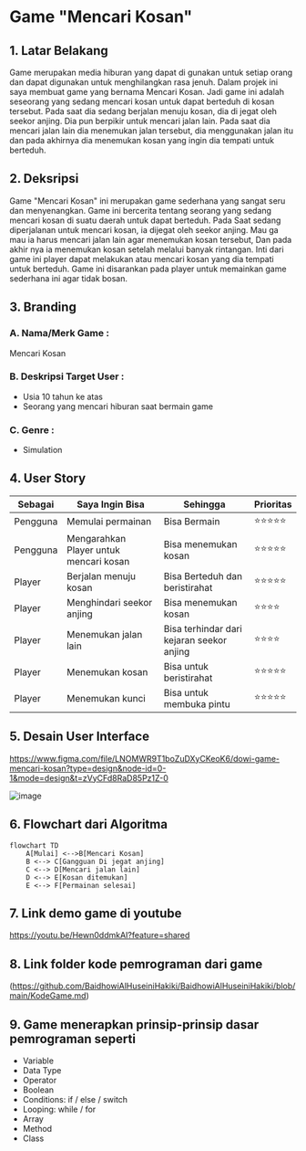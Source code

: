 # Game "Mencari Kosan"
## 1. Latar Belakang
  <p> Game merupakan media hiburan yang dapat di gunakan untuk setiap orang dan dapat digunakan untuk menghilangkan rasa jenuh. Dalam projek ini saya membuat game yang bernama Mencari Kosan. Jadi game ini adalah seseorang yang sedang mencari kosan untuk dapat berteduh di kosan tersebut. Pada saat dia sedang berjalan menuju kosan, dia di jegat oleh seekor anjing. Dia pun berpikir untuk mencari jalan lain. Pada saat dia mencari jalan lain dia menemukan jalan tersebut, dia menggunakan jalan itu dan pada akhirnya dia menemukan kosan yang ingin dia tempati untuk berteduh.</p>
 
## 2. Deksripsi
  Game "Mencari Kosan" ini merupakan game sederhana yang sangat seru dan menyenangkan. Game ini bercerita tentang seorang yang sedang mencari kosan di suatu daerah untuk dapat berteduh. Pada Saat sedang diperjalanan untuk mencari kosan, ia dijegat oleh seekor anjing. Mau ga mau ia harus mencari jalan lain agar menemukan kosan tersebut, Dan pada akhir nya ia menemukan kosan setelah melalui banyak rintangan. Inti dari game ini player dapat melakukan atau mencari kosan yang dia tempati untuk berteduh. Game ini disarankan pada player untuk memainkan game sederhana ini agar tidak bosan.

## 3. Branding
### A. Nama/Merk Game :
Mencari Kosan
### B. Deskripsi Target User :
- Usia 10 tahun ke atas
- Seorang yang mencari hiburan saat bermain game
### C. Genre :
- Simulation

## 4. User Story

Sebagai | Saya Ingin Bisa | Sehingga | Prioritas
---|---|---|---
Pengguna | Memulai permainan | Bisa Bermain | ⭐⭐⭐⭐⭐
Pengguna | Mengarahkan Player untuk mencari kosan | Bisa menemukan kosan | ⭐⭐⭐⭐⭐
Player | Berjalan menuju kosan | Bisa Berteduh dan beristirahat | ⭐⭐⭐⭐⭐
Player | Menghindari seekor anjing | Bisa menemukan kosan | ⭐⭐⭐⭐
Player | Menemukan jalan lain | Bisa terhindar dari kejaran seekor anjing | ⭐⭐⭐⭐
Player | Menemukan kosan | Bisa untuk beristirahat | ⭐⭐⭐⭐⭐
Player | Menemukan kunci | Bisa untuk membuka pintu | ⭐⭐⭐⭐⭐

## 5. Desain User Interface
https://www.figma.com/file/LNOMWR9T1boZuDXyCKeoK6/dowi-game-mencari-kosan?type=design&node-id=0-1&mode=design&t=zVyCFd8RaD85Pz1Z-0

![image](https://github.com/BaidhowiAlHuseiniHakiki/BaidhowiAlHuseiniHakiki/assets/144520859/ad17d544-ba41-4376-a1f5-fdec1a774d5d)



## 6. Flowchart dari Algoritma

```mermaid
flowchart TD
    A[Mulai] <-->B[Mencari Kosan]
    B <--> C[Gangguan Di jegat anjing]
    C <--> D[Mencari jalan lain]
    D <--> E[Kosan ditemukan]
    E <--> F[Permainan selesai]
```

## 7. Link demo game di youtube

https://youtu.be/Hewn0ddmkAI?feature=shared

## 8. Link folder kode pemrograman dari game

(https://github.com/BaidhowiAlHuseiniHakiki/BaidhowiAlHuseiniHakiki/blob/main/KodeGame.md)

## 9. Game menerapkan prinsip-prinsip dasar pemrograman seperti

   - Variable
   - Data Type
   - Operator
   - Boolean
   - Conditions: if / else / switch
   - Looping: while / for
   - Array
   - Method
   - Class


